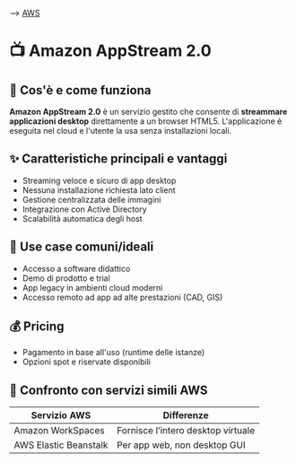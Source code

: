 --> [AWS](/00-Intro/AWS.md)
# 📺 Amazon AppStream 2.0

## 📘 Cos'è e come funziona

**Amazon AppStream 2.0** è un servizio gestito che consente di **streammare applicazioni desktop** direttamente a un browser HTML5. L'applicazione è eseguita nel cloud e l'utente la usa senza installazioni locali.

## ✨ Caratteristiche principali e vantaggi

- Streaming veloce e sicuro di app desktop
- Nessuna installazione richiesta lato client
- Gestione centralizzata delle immagini
- Integrazione con Active Directory
- Scalabilità automatica degli host

## 🚀 Use case comuni/ideali

- Accesso a software didattico
- Demo di prodotto e trial
- App legacy in ambienti cloud moderni
- Accesso remoto ad app ad alte prestazioni (CAD, GIS)

## 💰 Pricing

- Pagamento in base all'uso (runtime delle istanze)
- Opzioni spot e riservate disponibili

## 🔄 Confronto con servizi simili AWS

| Servizio AWS         | Differenze                        |
|----------------------|-----------------------------------|
| Amazon WorkSpaces    | Fornisce l’intero desktop virtuale|
| AWS Elastic Beanstalk| Per app web, non desktop GUI      |
